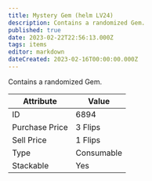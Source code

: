 ```yaml
---
title: Mystery Gem (helm LV24)
description: Contains a randomized Gem.
published: true
date: 2023-02-22T22:56:13.000Z
tags: items
editor: markdown
dateCreated: 2023-02-16T00:00:00.000Z
---
```


Contains a randomized Gem.

|Attribute|Value|
|-|-|
|ID|6894|
|Purchase Price|3 Flips|
|Sell Price|1 Flips|
|Type|Consumable|
|Stackable|Yes|


